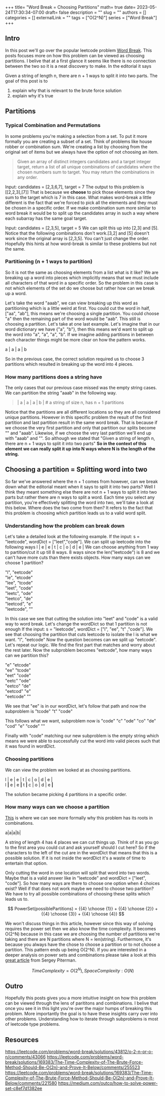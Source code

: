 +++ 
title= "Word Break = Choosing Partitions"
math= true
date= 2023-05-24T17:30:34-07:00
draft= false
description = ""
slug = ""
authors = []
categories = []
externalLink = ""
tags = ["O(2^N)"]
series = ["Word Break"]
+++

## Intro
In this post we'll go over the popular leetcode problem [Word Break](https://leetcode.com/problems/word-break/description/). This posts focuses more
on how this problem can be viewed as choosing partitions. I belive that at a first glance it seems like there is no connection between the two so it is a 
neat discovery to make. In the editorial it says  

Given a string of length n, there are n + 1 ways to split it into two parts.
The goal of this post is to 
1. explain why that is relevant to the brute force solution
2. explain why it's true

## Partitions
### Typical Combination and Permutations
In some problems you're making a selection from a set. To put it more formally you are creating a subset of a set. Think of problems like house robber or combination sum.
We're creating a list by choosing from the original set of items but we always have the option of not choosing an item.

> Given an array of distinct integers candidates and a target integer target, return a list of all unique combinations of candidates where the chosen numbers sum to target. You may return the combinations in any order.

Input: candidates = [2,3,6,7], target = 7
The output to this problem is [[2,2,3],[7]]
That is because we **choose** to pick those elements since they sum to the target which is 7 in this case. What makes word-break a little different is
the fact that we're forced to pick all the elements and they must be chosen in a specific order. If we make combination sum more similar to word break
it would be to split up the candidates array in such a way where each subarray has the same goal target.

Input: candidates = [2,3,5], target = 5
We can split this up into [2,3] and [5]. Notice that the following combinations don't work.[3,2] and [5] doesn't work since the original array is [2,3,5]. You can't just change the order. Hopefully this 
hints at how word-break is similar to these problems but not the same.


### Partitioning (n + 1 ways to partition)
So it is not the same as choosing elements from a list what is it like?
We are breaking up a word into pieces which implicitly means that we must include all characters of 
that word in a specific order. So the problem in this case is not which elements of the set do we choose but rather how can we break up a word.

Let's take the word "aaab", we can view breaking up this word as partitioning which is a little weird at first. 
You could cut the word in half, ["aa", "ab"], this means we're choosing a single partition. 
You could choose "a" then the remaining part of the word would be "aab". This still is choosing a partition.
Let's take at one last example. Let's imagine that in our word dictionary we have {"a", "b"}, then this means 
we'd want to split up the word into "a", "a", "a", "b". 
If we imagine adding partitions in between each character things might be more clear on how the pattern works.

a | a | a | b

So in the previous case, the correct solution required us to choose 3 partitions which resulted in breaking up
the word into 4 pieces.

### How many partitions does a string have
The only cases that our previous case missed was the empty string cases. We can partition the string "aaab" in the following way.
> | a | a | a | b | # a string of size n, has n + 1 partitions

Notice that the partitions are all different locations so they are all considered unique partitions. However in this specific problem
the result of the first partition and last partition result in the same word break. That is because if we choose the very first partition and 
only that partition our splits become "" and "aaab". Likewise, if we choose the very last partition we'll end up with "aaab" and "". 
So although we stated that "Given a string of length n, there are n + 1 ways to split it into two parts"
**So in the context of this element we can really split it up into N ways where N is the length of the string.**

## Choosing a partition = Splitting word into two
So far we've answered where the n + 1 comes from however, can we break down what the editorial meant when it says to split it into two parts? 
Well I think they meant something else there are not n + 1 ways to split it into two parts but rather there are n ways to split a word.
Each time you select any partition, you're effectively splitting the word into two, we'll take a look at this below. 
Where does the two come from then? It refers to the fact that this problem is choosing which partition leads us to a valid word split.

### Understanding how the problem can break down
Let's take a detailed look at the following example.
If the input: s = "leetcode", wordDict = ["leet","code"].
We can split up leetcode into the following ways
l | e | e | t | c | o | d | e |
We can choose anything from 1 way to partition/cut it up till 8 ways. 8 ways since the len("leetcode") is 8 and we can't have 
more cuts than there exists objects.
How many ways can we choose 1 partition?

"l", "eetcode"\
"le", "etcode"\
"lee", "tcode"\
"leet", "code"\
"leetc", "ode"\
"leetco", "de"\
"leetcod", "e"\
"leetcode", ""

In this case we see that cutting the solution into "leet" and "code" is a valid way to word break. Let's change the wordDict 
so that 1 partition is not enough
If the input: s = "leetcode", wordDict = ["l", "ee", "t" ,"code"].
We see that choosing the partition that cuts leetcode to isolate the l is what we want.
"l", "eetcode"
Now the question becomes can we split up "eetcode". Let's repeat our logic. We find the first part that matches and worry about the rest later.
Now the subproblem becomes "eetcode", how many ways can we partition this?

"e" "etcode"\
"ee" "tcode"\
"eet" "code"\
"eetc" "ode"\
"eetco" "de"\
"eetcod" "e"\
"eetcode" ""

We see that "ee" is in our wordDict, let's follow that path and now the subproblem is "tcode"
"t" "code"

This follows what we want, subproblem now is "code"
"c" "ode"
"co" "de"
"cod" "e"
"code" ""

Finally with "code" matching our new subproblem is the empty string which means we were able to successfully cut the word into 
valid pieces such that it was found in wordDict.

### Choosing partitions
We can view the problem we looked at as choosing partitions.

l | e | e | t | c | o | d | e |\
l **|** e | e **|** t **|** c | o | d | e **|**

The solution became picking 4 partitions in a specific order.


### How many ways can we choose a partition
[This](https://leetcode.com/problems/word-break/solutions/43812/o-2-n-or-o-n/comments/43066) is where we can see more formally why this problem has its roots in combinations.

a|a|a|b|

A string of length 4 has 4 places we can cut things up. 
Think of it as you go to the first area you could cut and ask yourself should I cut here? So if the characters to the left of the cut 
are in the wordDict that means that this is a possible solution. If it is not inside the wordDict it's a waste of time to entertain that option.

Only cutting the word in one location will split that word into two words. Maybe that is a valid answer like in "leetcode" and wordDict = ["leet", "code"]. 
So how many ways are there to choose one option when 4 choices exist? Well if that does not work maybe we need to choose two partition? 
We have to try all possible combinations of choosing these splits which leads us to.

$$ PowerSet(possiblePartitions) = {{4} \choose {1}} + {{4} \choose {2}} + {{4} \choose {3}} + {{4} \choose {4}} $$

We won't discuss things in this article, however since this way of solving requires the power set then we also know the time complexity. It becomes O(2^N) because in this case we are choosing the number of partitions we're taking and there are N partitions where N = len(string). Furthermore, it's because you always have the chose to choose a partition or to not choose a partition. This pattern ends up being O(2^N). If you are interested in a deeper analysis on power sets and combinations please take a look at this [great article](https://medium.com/outco/how-to-solve-power-set-c8ef7d1382ee) from Sergey Piterman. 

$$ Time Complexity = O(2^N), Space Complexity: O(N) $$

## Outro
Hopefully this posts gives you a more intuitive insight on how this problem can be viewed through the lens of parititons and combinations. I belive that once you see it in this light
you're over the major humps of breaking this problem. More importantly the goal is to have these 
insights carry over into other problems. Understanding how to iterate through subproblems is most of leetcode type problems.

## Resources
https://leetcode.com/problems/word-break/solutions/43812/o-2-n-or-o-n/comments/43066
https://leetcode.com/problems/word-break/solutions/169383/The-Time-Complexity-of-The-Brute-Force-Method-Should-Be-O(2n)-and-Prove-It-Below/comments/255523
https://leetcode.com/problems/word-break/solutions/169383/The-Time-Complexity-of-The-Brute-Force-Method-Should-Be-O(2n)-and-Prove-It-Below/comments/221580
https://medium.com/outco/how-to-solve-power-set-c8ef7d1382ee

